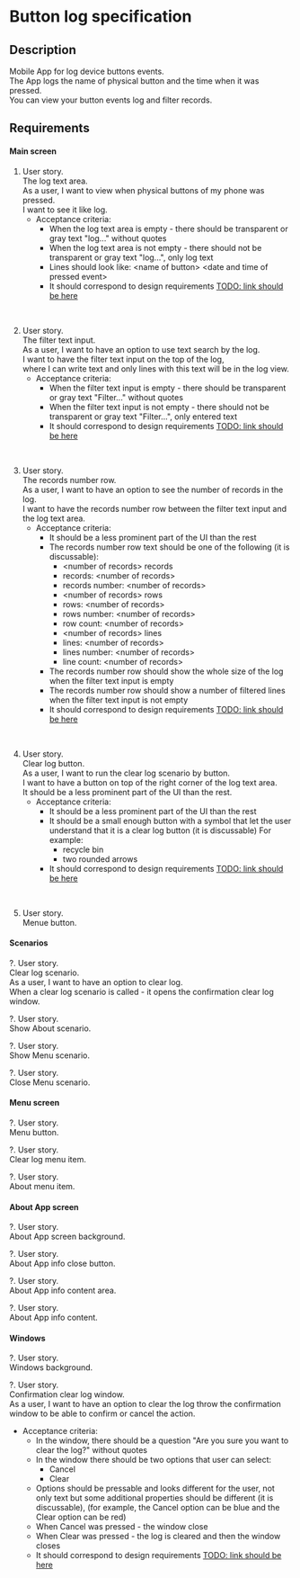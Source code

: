 # Button log specification

## Description

Mobile App for log device buttons events.<br>
The App logs the name of physical button and the time when it was pressed.<br>
You can view your button events log and filter records.<br>

## Requirements

#### Main screen
1. User story.<br>
The log text area.<br>
As a user, I want to view when physical buttons of my phone was pressed.<br>
I want to see it like log.<br>
   - Acceptance criteria:
     - When the log text area is empty - there should be transparent or gray text "log..." without quotes
     - When the log text area is not empty - there should not be transparent or gray text "log...", only log text
     - Lines should look like: &lt;name of button> &lt;date and time of pressed event>
     - It should correspond to design requirements [TODO: link should be here]()
<br>

2. User story.<br>
The filter text input.<br>
As a user, I want to have an option to use text search by the log.<br>
I want to have the filter text input on the top of the log,<br>
where I can write text and only lines with this text will be in the log view.<br>
   - Acceptance criteria:
     - When the filter text input is empty - there should be transparent or gray text "Filter..." without quotes
     - When the filter text input is not empty - there should not be transparent or gray text "Filter...", only entered text
     - It should correspond to design requirements [TODO: link should be here]()
<br>

3. User story.<br>
The records number row.<br>
As a user, I want to have an option to see the number of records in the log.<br>
I want to have the records number row between the filter text input and the log text area.<br>
   - Acceptance criteria:
     - It should be a less prominent part of the UI than the rest
     - The records number row text should be one of the following (it is discussable):
       - &lt;number of records> records
       - records: &lt;number of records>
       - records number: &lt;number of records>
       - &lt;number of records> rows
       - rows: &lt;number of records>
       - rows number: &lt;number of records>
       - row count: &lt;number of records>
       - &lt;number of records> lines
       - lines: &lt;number of records>
       - lines number: &lt;number of records>
       - line count: &lt;number of records>
     - The records number row should show the whole size of the log when the filter text input is empty
     - The records number row should show a number of filtered lines when the filter text input is not empty
     - It should correspond to design requirements [TODO: link should be here]()
<br>

4. User story.<br>
Clear log button.<br>
As a user, I want to run the clear log scenario by button.<br>
I want to have a button on top of the right corner of the log text area.<br>
It should be a less prominent part of the UI than the rest.<br>
   - Acceptance criteria:
     - It should be a less prominent part of the UI than the rest
     - It should be a small enough button with a symbol that let the user understand that it is a clear log button (it is discussable)
       For example:
       - recycle bin
       - two rounded arrows
     - It should correspond to design requirements [TODO: link should be here]()
<br>

5. User story.<br>
Menue button.<br>


#### Scenarios

?. User story.<br>
Clear log scenario.<br>
As a user, I want to have an option to clear log.<br>
When a clear log scenario is called - it opens the confirmation clear log window.<br>

?. User story.<br>
Show About scenario.<br>

?. User story.<br>
Show Menu scenario.<br>

?. User story.<br>
Close Menu scenario.<br>


#### Menu screen

?. User story.<br>
Menu button.<br>

?. User story.<br>
Clear log menu item.<br>

?. User story.<br>
About menu item.<br>


#### About App screen

?. User story.<br>
About App screen background.<br>

?. User story.<br>
About App info close button.<br>

?. User story.<br>
About App info content area.<br>

?. User story.<br>
About App info content.<br>


#### Windows

?. User story.<br>
Windows background.<br>

?. User story.<br>
Confirmation clear log window.<br>
As a user, I want to have an option to clear the log throw the confirmation window to be able to confirm or cancel the action.<br>
   - Acceptance criteria:
     - In the window, there should be a question "Are you sure you want to clear the log?" without quotes
     - In the window there should be two options that user can select:
       - Cancel
       - Clear
     - Options should be pressable and looks different for the user,
       not only text but some additional properties should be different (it is discussable),
       (for example, the Cancel option can be blue and the Clear option can be red)
     - When Cancel was pressed - the window close
     - When Clear was pressed - the log is cleared and then the window closes
     - It should correspond to design requirements [TODO: link should be here]()
<br>
